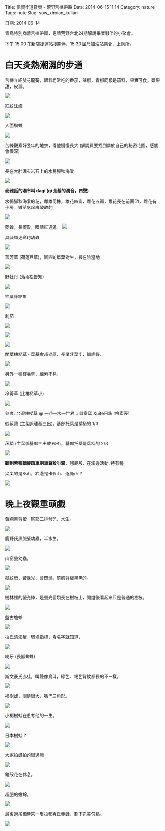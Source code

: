 Title: 信賢步道賞螢 - 荒野苦楝帶路
Date: 2014-06-15 11:14
Category: nature
Tags: note
Slug: sow_xinxian_kulian

日期: 2014-06-14

青鳥特別商請苦楝帶團，邀請荒野台北24期解說畢業夥伴的小聚會。

下午 15:00 在新店捷運站接夥伴，15:30 屈尺加油站集合，上廁所。

# 白天炎熱潮濕的步道

苦楝介紹雙花龍葵，跟我們常吃的番茄，辣椒，青椒同樣是茄科，果實可食，漿果甜，皮澀。

![](/static/images/nature/140614/tn_IMG_0100.JPG)

紅紋沫蟬

![](/static/images/nature/140614/tn_IMG_0103.JPG)

人面蜘蛛

![](/static/images/nature/140614/tn_IMG_0105.JPG)


苦練觀察好幾年的地衣，看他慢慢長大 (解說員要找到屬於自己的秘密花園，感觸會很深)

![](/static/images/nature/140614/tn_IMG_0114.JPG)

長在大肚瀑布岩石上的水鴨腳秋海棠

![](/static/images/nature/140614/tn_IMG_0117.JPG)

**泰雅話的瀑布叫 dagi (gi 是基的濁音，四聲)**

水鴨腳秋海棠的花，雌雄同株，雄花四瓣，雌花五瓣，雄花長在前面(?)，雌花有子房。嫩莖吃起來酸酸的。

![](/static/images/nature/140614/tn_IMG_0124.JPG)

菱蝗，長菱形，眼睛紅通通。
![](/static/images/nature/140614/tn_P6140255.JPG)

具蕨類迷彩的幼蟲

![](/static/images/nature/140614/tn_IMG_0121.JPG)


菁芳草 (荷蓮豆草)，圓圓的單葉對生，長在陰溼地

![](/static/images/nature/140614/tn_IMG_0126.JPG)

野牡丹 (落雨松告知)

![](/static/images/nature/140614/tn_IMG_0132.JPG)


柚葉藤結果

![](/static/images/nature/140614/tn_IMG_0140.JPG)

刺茄

![](/static/images/nature/140614/tn_IMG_0141.JPG)

![](/static/images/nature/140614/tn_IMG_014.JPG)

![](/static/images/nature/140614/tn_P6140260.JPG)

闊葉樓梯草 - 葉基會超過莖，長尾狀葉尖，鋸齒緣。

![](/static/images/nature/140614/tn_IMG_0147.JPG)

另外一種樓梯草，線索不夠。

![](/static/images/nature/140614/tn_IMG_0150.JPG)

冷菁草 (比樓梯草小)

![](/static/images/nature/140614/tn_IMG_0152.JPG)


參考: [台灣樓梯草 @ 一花一木一世界 :: 隨意窩 Xuite日誌](http://blog.xuite.net/smile27/flower/45685510-台灣樓梯草) (檢索表)

假菝葜 (主葉脈離基三出)，基部托葉是葉柄的 1/3

![](/static/images/nature/140614/tn_P6140263.JPG)

菝葜 (主葉脈基部三出或五出)，基部托葉是葉柄的 2/3

![](/static/images/nature/140614/tn_P6140264.JPG)


**聽到紫嘯鶇腳踏車剎車聲般叫聲**，翹屁股，在溪邊活動, 特有種。

                                                      
尖尖的是巫山，右邊是卡保山、逐鹿山 ?

![](/static/images/nature/140614/tn_IMG_0174.JPG)


# 晚上夜觀重頭戲

黃胸黑背螢，尾部二排發光，水生。

![](/static/images/nature/140614/tn_P6140265.JPG)

鹿野氏黑脈螢幼蟲，半水生。

![](/static/images/nature/140614/tn_P6140270.JPG)

山窗螢幼蟲。

![](/static/images/nature/140614/tn_P6140277.JPG)

擬紋螢，黃綠光、會閃爍，前胸背板黑黑的。

![](/static/images/nature/140614/tn_P6140287.JPG)


樹林裡的螢光棒，是螢光菌類長在樹枝上，開燈後看起來只是普通的樹枝。

![](/static/images/nature/140614/tn_P6140291.JPG)

盤古蟾蜍

![](/static/images/nature/140614/tn_P6140306.JPG)

拉氏清溪蟹，環境指標，看名字就知道，

![](/static/images/nature/140614/tn_P6140326.JPG)

喇牙 (長腳蜘蛛)

![](/static/images/nature/140614/tn_P6140329.JPG)

斯文豪氏赤蛙，叫聲像鳥叫，綠色、褐色背紋都長的不一樣。

![](/static/images/nature/140614/tn_P6140342.JPG)

褐樹蛙，眼睛很大，嘴巴三角形。

![](/static/images/nature/140614/tn_P6140363.JPG)

小褐樹蛙在思考他的一生。

![](/static/images/nature/140614/tn_P6140373.JPG)

日本樹蛙 ?

![](/static/images/nature/140614/tn_P6140376.JPG)

大家拍蛙拍的很過癮

![](/static/images/nature/140614/tn_P6140386.JPG)

龜殼花在休息。

![](/static/images/nature/140614/tn_P6140394.JPG)

超肥的蟾蜍。

![](/static/images/nature/140614/tn_P6140409.JPG)

最後過吊橋時來一隻拉都希氏赤蛙，劃下完美句點。

![](/static/images/nature/140614/tn_P6140422.JPG)
